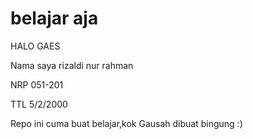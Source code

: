 # belajar aja

HALO GAES

Nama saya rizaldi nur rahman

NRP 051-201

TTL 5/2/2000

Repo ini cuma buat belajar,kok
Gausah dibuat bingung :)
